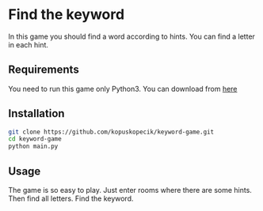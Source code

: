 # Find the keyword

In this game you should find a word according to hints. You can find a letter in each hint.  

## Requirements

You need to run this game only Python3. You can download from [here](https://www.python.org/downloads/)

## Installation

```bash
git clone https://github.com/kopuskopecik/keyword-game.git
cd keyword-game
python main.py
```

## Usage

The game is so easy to play. Just enter rooms where there are some hints. Then find all letters. Find the keyword. 